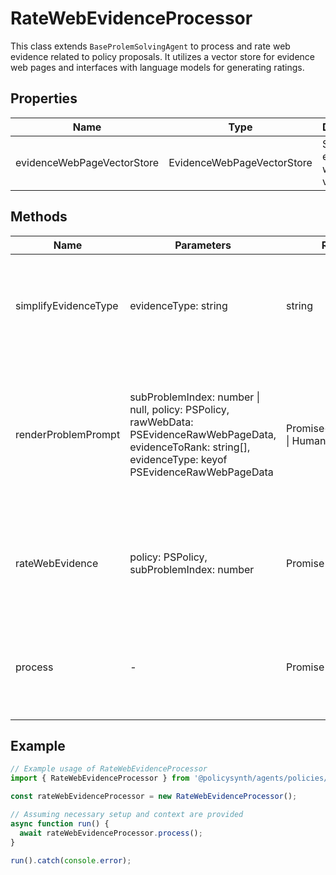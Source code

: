 # RateWebEvidenceProcessor

This class extends `BaseProlemSolvingAgent` to process and rate web evidence related to policy proposals. It utilizes a vector store for evidence web pages and interfaces with language models for generating ratings.

## Properties

| Name                        | Type                                  | Description                                      |
|-----------------------------|---------------------------------------|--------------------------------------------------|
| evidenceWebPageVectorStore  | EvidenceWebPageVectorStore            | Store for evidence web page vectors.             |

## Methods

| Name                   | Parameters                                                                                                      | Return Type                  | Description                                                                                   |
|------------------------|-----------------------------------------------------------------------------------------------------------------|------------------------------|-----------------------------------------------------------------------------------------------|
| simplifyEvidenceType   | evidenceType: string                                                                                            | string                       | Simplifies the evidence type string by removing specific substrings.                          |
| renderProblemPrompt    | subProblemIndex: number \| null, policy: PSPolicy, rawWebData: PSEvidenceRawWebPageData, evidenceToRank: string[], evidenceType: keyof PSEvidenceRawWebPageData | Promise<SystemMessage[] \| HumanMessage[]> | Prepares the problem prompt for the language model based on the policy and evidence details. |
| rateWebEvidence        | policy: PSPolicy, subProblemIndex: number                                                                       | Promise<void>               | Rates all web evidence for a given policy and sub-problem index.                              |
| process                | -                                                                                                               | Promise<void>               | Processes and rates web evidence for all sub-problems and policies.                           |

## Example

```typescript
// Example usage of RateWebEvidenceProcessor
import { RateWebEvidenceProcessor } from '@policysynth/agents/policies/ranking/rateWebEvidence.js';

const rateWebEvidenceProcessor = new RateWebEvidenceProcessor();

// Assuming necessary setup and context are provided
async function run() {
  await rateWebEvidenceProcessor.process();
}

run().catch(console.error);
```